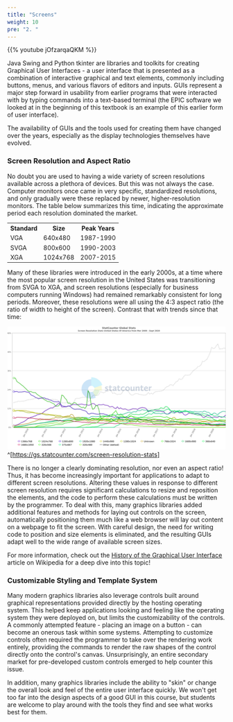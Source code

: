 ```yaml
---
title: "Screens"
weight: 10
pre: "2. "
---
```

{{% youtube jOfzarqaQKM %}}

Java Swing and Python tkinter are libraries and toolkits for creating Graphical User Interfaces - a user interface that is presented as a combination of interactive graphical and text elements, commonly including buttons, menus, and various flavors of editors and inputs.  GUIs represent a major step forward in usability from earlier programs that were interacted with by typing commands into a text-based terminal (the EPIC software we looked at in the beginning of this textbook is an example of this earlier form of user interface).

The availability of GUIs and the tools used for creating them have changed over the years, especially as the display technologies themselves have evolved. 

### Screen Resolution and Aspect Ratio

No doubt you are used to having a wide variety of screen resolutions available across a plethora of devices.  But this was not always the case.  Computer monitors once came in very specific, standardized resolutions, and only gradually were these replaced by newer, higher-resolution monitors.  The table below summarizes this time, indicating the approximate period each resolution dominated the market.

<table>
  <tr>
    <th>Standard</th>
    <th>Size</th>
    <th>Peak Years</th>
  </tr>
  <tr>
    <td>VGA</td>
    <td>640x480</td>
    <td>1987-1990</td>
  </tr>
  <tr>
    <td>SVGA</td>
    <td>800x600</td>
    <td>1990-2003</td>
  </tr>
  <tr>
    <td>XGA</td>
    <td>1024x768</td>
    <td>2007-2015</td>
  </tr>
</table>

Many of these libraries were introduced in the early 2000s, at a time where the most popular screen resolution in the United States was transitioning from SVGA to XGA, and screen resolutions (especially for business computers running Windows) had remained remarkably consistent for long periods.  Moreover, these resolutions were all using the 4:3 aspect ratio (the ratio of width to height of the screen). Contrast that with trends since that time:

![Screen Resolutions in US from 2009-2020](../../images/9/sizes.png)^[https://gs.statcounter.com/screen-resolution-stats]

There is no longer a clearly dominating resolution, nor even an aspect ratio! Thus, it has become increasingly important for applications to adapt to different screen resolutions. Altering these values in response to different screen resolution requires significant calculations to resize and reposition the elements, and the code to perform these calculations must be written by the programmer. To deal with this, many graphics libraries added additional features and methods for laying out controls on the screen, automatically positioning them much like a web browser will lay out content on a webpage to fit the screen. With careful design, the need for writing code to position and size elements is eliminated, and the resulting GUIs adapt well to the wide range of available screen sizes.

For more information, check out the [History of the Graphical User Interface](https://en.wikipedia.org/wiki/History_of_the_graphical_user_interface) article on Wikipedia for a deep dive into this topic!

### Customizable Styling and Template System

Many modern graphics libraries also leverage controls built around graphical representations provided directly by the hosting operating system.  This helped keep applications looking and feeling like the operating system they were deployed on, but limits the customizability of the controls.  A commonly attempted feature - placing an image on a button - can become an onerous task within some systems.  Attempting to customize controls often required the programmer to take over the rendering work entirely, providing the commands to render the raw shapes of the control directly onto the control's canvas.  Unsurprisingly, an entire secondary market for pre-developed custom controls emerged to help counter this issue.

In addition, many graphics libraries include the ability to "skin" or change the overall look and feel of the entire user interface quickly. We won't get too far into the design aspects of a good GUI in this course, but students are welcome to play around with the tools they find and see what works best for them.
